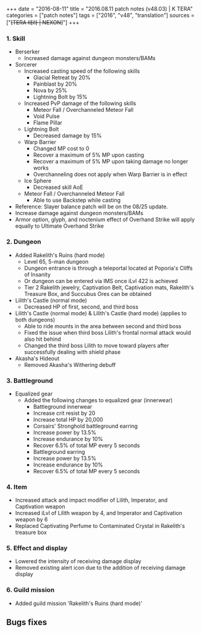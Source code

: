 +++
date = "2016-08-11"
title = "2016.08.11 patch notes (v48.03) | K TERA"
categories = ["patch notes"]
tags = ["2016", "v48", "translation"]
sources = ["~~[TERA 테라 | NEXON]~~"]
+++

### 1. Skill
- Berserker
  - Increased damage against dungeon monsters/BAMs
- Sorcerer
  - Increased casting speed of the following skills
    - Glacial Retreat by 20%
    - Painblast by 20%
    - Nova by 25%
    - Lightning Bolt by 15%
  - Increased PvP damage of the following skills
    - Meteor Fall / Overchanneled Meteor Fall
    - Void Pulse
    - Flame Pillar
  - Lightning Bolt
    - Decreased damage by 15%
  - Warp Barrier
    - Changed MP cost to 0
    - Recover a maximum of 5% MP upon casting
    - Recover a maximum of 5% MP upon taking damage no longer works
    - Overchanneling does not apply when Warp Barrier is in effect
  - Ice Sphere
    - Decreased skill AoE
  - Meteor Fall / Overchanneled Meteor Fall
    - Able to use Backstep while casting
- Reference: Slayer balance patch will be on the 08/25 update.
- Increase damage against dungeon monsters/BAMs
- Armor option, glyph, and noctenium effect of Overhand Strike will apply equally to Ultimate Overhand Strike

### 2. Dungeon
- Added Rakelith's Ruins (hard mode)
  - Level 65, 5-man dungeon
  - Dungeon entrance is through a teleportal located at Poporia's Cliffs of Insanity
  - Or dungeon can be entered via IMS once iLvl 422 is achieved
  - Tier 2 Rakelith jewelry, Captivation Belt, Captivation mats, Rakelith's Treasure Box, and Succubus Ores can be obtained
- Lilith's Castle (normal mode)
  - Decreased HP of first, second, and third boss
- Lilith's Castle (normal mode) & Lilith's Castle (hard mode) (applies to both dungeons)
  - Able to ride mounts in the area between second and third boss
  - Fixed the issue when third boss Lilith's frontal normal attack would also hit behind
  - Changed the third boss Lilith to move toward players after successfully dealing with shield phase
- Akasha's Hideout
  - Removed Akasha's Withering debuff

### 3. Battleground
- Equalized gear
  - Added the following changes to equalized gear (innerwear)
    - Battleground innerwear
    - Increase crit resist by 20
    - Increase total HP by 20,000
    - Corsairs' Stronghold battleground earring
    - Increase power by 13.5%
    - Increase endurance by 10%
    - Recover 6.5% of total MP every 5 seconds
    - Battleground earring
    - Increase power by 13.5%
    - Increase endurance by 10%
    - Recover 6.5% of total MP every 5 seconds

### 4. Item
- Increased attack and impact modifier of Lilith, Imperator, and Captivation weapon
- Increased iLvl of Lilith weapon by 4, and Imperator and Captivation weapon by 6
- Replaced Captivating Perfume to Contaminated Crystal in Rakelith's treasure box

### 5. Effect and display
- Lowered the intensity of receiving damage display
- Removed existing alert icon due to the addition of receiving damage display

### 6. Guild mission
- Added guild mission 'Rakelith's Ruins (hard mode)'

## Bugs fixes
